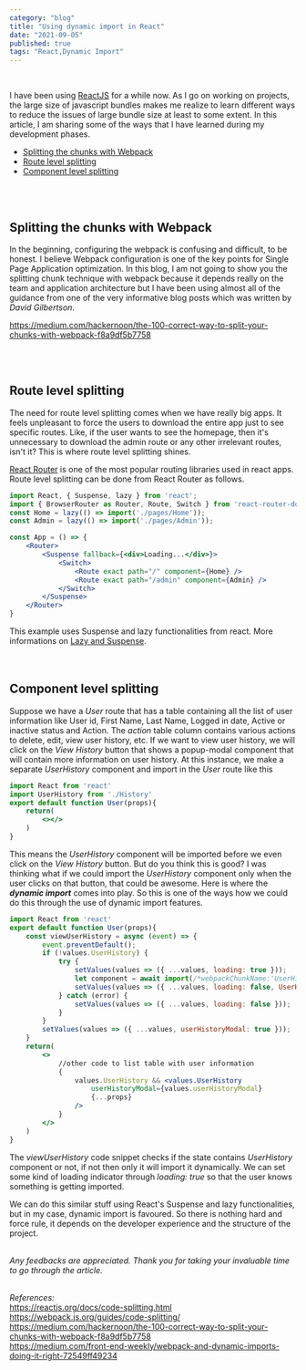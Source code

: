 ```yaml
---
category: "blog"
title: "Using dynamic import in React"
date: "2021-09-05"
published: true
tags: "React,Dynamic Import"
---
```

<br>

I have been using [ReactJS](https://reactjs.org/) for a while now. As I go on working on projects, the large size of javascript bundles makes me realize to learn different ways to reduce the issues of large bundle size at least to some extent. In this article, I am sharing some of the ways that I have learned during my development phases.
<br>

- [Splitting the chunks with Webpack](#splitting-the-chunks-with-webpack)
- [Route level splitting](#route-level-splitting)
- [Component level splitting](#component-level-splitting)

<br>
<br>

## Splitting the chunks with Webpack
In the beginning, configuring the webpack is confusing and difficult, to be honest. I believe Webpack configuration is one of the key points for Single Page Application optimization. In this blog, I am not going to show you the splitting chunk technique with webpack because it depends really on the team and application architecture but I have been using almost all of the guidance from one of the very informative blog posts which was written by _David Gilbertson_.

https://medium.com/hackernoon/the-100-correct-way-to-split-your-chunks-with-webpack-f8a9df5b7758

<br>
<br>

## Route level splitting
The need for route level splitting comes when we have really big apps. It feels unpleasant to force the users to download the entire app just to see specific routes. Like, if the user wants to see the homepage, then it's unnecessary to download the admin route or any other irrelevant routes, isn't it? This is where route level splitting shines.

[React Router](https://reactrouter.com/) is one of the most popular routing libraries used in react apps. Route level splitting can be done from React Router as follows.

```jsx
import React, { Suspense, lazy } from 'react';
import { BrowserRouter as Router, Route, Switch } from 'react-router-dom';
const Home = lazy(() => import('./pages/Home'));
const Admin = lazy(() => import('./pages/Admin'));

const App = () => {
    <Router>
        <Suspense fallback={<div>Loading...</div>}>
            <Switch>
                <Route exact path="/" component={Home} />
                <Route exact path="/admin" component={Admin} />
            </Switch>
        </Suspense>
    </Router>
}
```

This example uses Suspense and lazy functionalities from react. More informations on [Lazy and Suspense](https://reactjs.org/docs/code-splitting.html#reactlazy).
<br>
<br>
<br>

## Component level splitting
Suppose we have a _User_ route that has a table containing all the list of user information like User id, First Name, Last Name, Logged in date, Active or inactive status and Action. The _action_ table column contains various actions to delete, edit, view user history, etc. If we want to view user history, we will click on the _View History_ button that shows a popup-modal component that will contain more information on user history. At this instance, we make a separate _UserHistory_ component and import in the _User_ route like this
```jsx
import React from 'react'
import UserHistory from './History'
export default function User(props){
    return(
        <></>
    )
}
```
This means the _UserHistory_ component will be imported before we even click on the _View History_ button. But do you think this is good? I was thinking what if we could import the _UserHistory_ component only when the user clicks on that button, that could be awesome. Here is where the _**dynamic import**_ comes into play. So this is one of the ways how we could do this through the use of dynamic import features.
```jsx
import React from 'react'
export default function User(props){
    const viewUserHistory = async (event) => {
        event.preventDefault();
        if (!values.UserHistory) {
            try {
                setValues(values => ({ ...values, loading: true }));
                let component = await import(/*webpackChunkName:'UserHistory'*/ './History');
                setValues(values => ({ ...values, loading: false, UserHistory: component.default }));
            } catch (error) {
                setValues(values => ({ ...values, loading: false }));
            }
        }
        setValues(values => ({ ...values, userHistoryModal: true }));
    }
    return(
        <>
            //other code to list table with user information 
            {
                values.UserHistory && <values.UserHistory
                    userHistoryModal={values.userHistoryModal}
                    {...props}
                />
            }
        </>
    )
}
```
The _viewUserHistory_ code snippet checks if the state contains _UserHistory_ component or not, if not then only it will import it dynamically. We can set some kind of loading indicator through _loading: true_ so that the user knows something is getting imported.<br>

We can do this similar stuff using React's Suspense and lazy functionalities, but in my case, dynamic import is favoured. So there is nothing hard and force rule, it depends on the developer experience and the structure of the project.
<br>
<br>

_Any feedbacks are appreciated. Thank you for taking your invaluable time to go through the article._
<br>
<br>

*References:*
<br>https://reactjs.org/docs/code-splitting.html
<br>https://webpack.js.org/guides/code-splitting/
<br>https://medium.com/hackernoon/the-100-correct-way-to-split-your-chunks-with-webpack-f8a9df5b7758
<br>https://medium.com/front-end-weekly/webpack-and-dynamic-imports-doing-it-right-72549ff49234